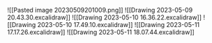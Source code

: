
![[Pasted image 20230509201009.png]]
![[Drawing 2023-05-09 20.43.30.excalidraw]]
![[Drawing 2023-05-10 16.36.22.excalidraw]]
![[Drawing 2023-05-10 17.49.10.excalidraw]]
![[Drawing 2023-05-11 17.17.26.excalidraw]]
![[Drawing 2023-05-11 18.07.44.excalidraw]]

